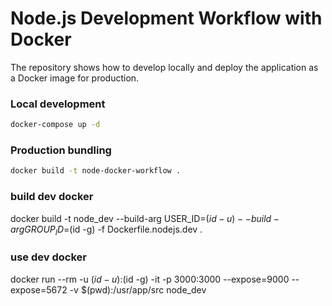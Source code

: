# Node.js Development Workflow with Docker

The repository shows how to develop locally and deploy the application as a Docker image for production.

### Local development

```bash
docker-compose up -d
```

### Production bundling

```bash
docker build -t node-docker-workflow .
```


### build dev docker 
docker build -t node_dev --build-arg USER_ID=$(id -u) --build-arg GROUP_ID=$(id -g)  -f Dockerfile.nodejs.dev  .

### use dev docker
docker run --rm -u $(id -u):$(id -g) -it -p 3000:3000 --expose=9000  --expose=5672  -v $(pwd):/usr/app/src node_dev